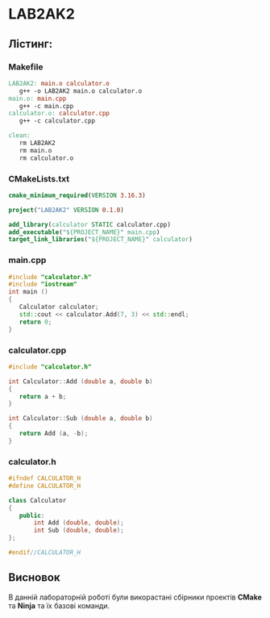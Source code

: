 # LAB2AK2
## Лістинг:

 ### Makefile

 ```makefile
 LAB2AK2: main.o calculator.o
	g++ -o LAB2AK2 main.o calculator.o
main.o: main.cpp 
	g++ -c main.cpp
calculator.o: calculator.cpp
	g++ -c calculator.cpp

clean: 
	rm LAB2AK2
	rm main.o
	rm calculator.o
 ```
 ### CMakeLists.txt

 ```cmake
cmake_minimum_required(VERSION 3.16.3)

project("LAB2AK2" VERSION 0.1.0)
 
add_library(calculator STATIC calculator.cpp)
add_executable("${PROJECT_NAME}" main.cpp)
target_link_libraries("${PROJECT_NAME}" calculator)
 ```

 ### main.cpp

 ```cpp
#include "calculator.h"
#include "iostream"
int main ()
{
	Calculator calculator;
	std::cout << calculator.Add(7, 3) << std::endl;
	return 0;
}

 ```

 ### calculator.cpp

 ```cpp
 #include "calculator.h"

int Calculator::Add (double a, double b)
{
	return a + b;
}

int Calculator::Sub (double a, double b)
{
	return Add (a, -b);
}
 ```

 ### calculator.h

 ```cpp
#ifndef CALCULATOR_H
#define CALCULATOR_H

class Calculator
{
	public:
		int Add (double, double);
		int Sub (double, double);
};

#endif//CALCULATOR_H
 ```
 ## Висновок

 В данній лабораторній роботі були викорастані сбірники проектів **CMake** та **Ninja** та їх базові команди.
